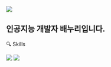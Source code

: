 <img src="https://capsule-render.vercel.app/api?type=rect&color=auto&height=300&section=header&text=Baenoori&fontSize=60" />

## 인공지능 개발자 배누리입니다. 

🔍 Skills

<img src="https://img.shields.io/badge/Python-000000.svg?style=for-the-badge&logo=python&logoColor=#000000" />
<img src="https://img.shields.io/badge/TensorFlow-FF6F00.svg?style=for-the-badge&logo=tensorflow&logoColor=#FF6F00" />


